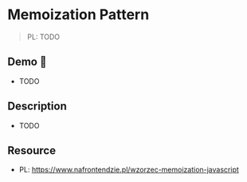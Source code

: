 # Memoization Pattern

> PL: TODO

## Demo 🎉

* TODO

## Description

* TODO

## Resource

* PL: <https://www.nafrontendzie.pl/wzorzec-memoization-javascript>
